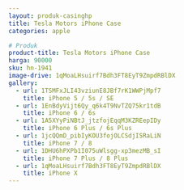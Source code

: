 ```yaml
---
layout: produk-casinghp
title: Tesla Motors iPhone Case
categories: apple

# Produk
product-title: Tesla Motors iPhone Case
harga: 90000
sku: hn-1941
image-drive: 1qMoaLHsuirf7Bdh3FT8EyT9ZmpdRBlDX
gallery:
  - url: 1TSMFxJLI43vziunE8JBf7rK1WWPjMpf7
    title: iPhone 5 / 5s / SE
  - url: 1EnBdyVijt6Qy_q6k4T9NvTZQ75kr1tdB
    title: iPhone 6 / 6s
  - url: 1A5XYyPiNBtJ_jtzfojEqqM3KZREepIDy
    title: iPhone 6 Plus / 6s Plus
  - url: 1jcQQmD_pibIyKOU3fojOLCSdjISRaLiN
    title: iPhone 7 / 8
  - url: 1DHU6hPXPb1I075uWlsgg-xp3mezMB_sI
    title: iPhone 7 Plus / 8 Plus
  - url: 1qMoaLHsuirf7Bdh3FT8EyT9ZmpdRBlDX
    title: iPhone X
---
```

